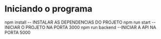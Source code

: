 # Iniciando o programa
npm install -- INSTALAR AS DEPENDENCIAS DO PROJETO
npm run start -- INICIAR O PROJETO NA PORTA 3000
npm run backend --INICIAR A API NA PORTA 5000

